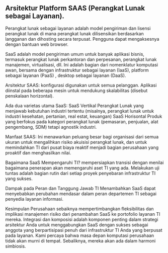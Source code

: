 ## Arsitektur Platform SAAS (Perangkat Lunak sebagai Layanan).
Perangkat lunak sebagai layanan adalah model pengiriman dan lisensi perangkat lunak di mana perangkat lunak dilisensikan berdasarkan langganan dan dihosting secara terpusat. Pengguna dapat mengaksesnya dengan bantuan web browser.

SaaS adalah model pengiriman umum untuk banyak aplikasi bisnis, termasuk perangkat lunak perkantoran dan perpesanan, perangkat lunak manajemen, virtualisasi, dll. Ini adalah bagian dari nomenklatur komputasi awan, bersama dengan infrastruktur sebagai layanan (IaaS), platform sebagai layanan (PaaS) , desktop sebagai layanan (DaaS).

Arsitektur SAAS:
konfigurasi digunakan untuk semua pelanggan. Aplikasi diinstal pada beberapa mesin untuk mendukung skalabilitas (disebut penskalaan horizontal). 

Ada dua varietas utama SaaS:
SaaS Vertikal
Perangkat Lunak yang menjawab kebutuhan industri tertentu (misalnya, perangkat lunak untuk industri kesehatan, pertanian, real estat, keuangan)
SaaS Horisontal
Produk yang berfokus pada kategori perangkat lunak (pemasaran, penjualan, alat pengembang, SDM) tetapi agnostik industri.

Manfaat SAAS:
Ini menawarkan peluang besar bagi organisasi dari semua ukuran untuk mengalihkan risiko akuisisi perangkat lunak, dan untuk memindahkan TI dari pusat biaya reaktif menjadi bagian perusahaan yang proaktif dan menghasilkan nilai. 

Bagaimana SaaS Mempengaruhi TI?
mempersiapkan transisi dengan menilai bagaimana penerapan akan memengaruhi aset TI yang ada. Melakukan uji tuntas adalah bagian rutin dari setiap proyek penyebaran infrastruktur TI yang sukses.

Dampak pada Peran dan Tanggung Jawab TI
Menambahkan SaaS dapat menyebabkan perubahan mendasar dalam peran departemen TI sebagai penyedia layanan informasi. 

Kesimpulan
Perusahaan sebaiknya mempertimbangkan fleksibilitas dan implikasi manajemen risiko dari penambahan SaaS ke portofolio layanan TI mereka. Integrasi dan komposisi adalah komponen penting dalam strategi arsitektur Anda untuk menggabungkan SaaS dengan sukses sebagai anggota yang berpartisipasi penuh dari infrastruktur TI Anda yang berpusat pada layanan. Kami percaya bahwa masa depan komputasi perusahaan tidak akan murni di tempat. Sebaliknya, mereka akan ada dalam harmoni simbiosis.
